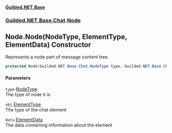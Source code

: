 
#### [Guilded.NET.Base](Guilded_NET_Base 'Guilded_NET_Base')
### [Guilded.NET.Base.Chat](Guilded_NET_Base#Guilded_NET_Base_Chat 'Guilded.NET.Base.Chat').[Node](Node 'Guilded.NET.Base.Chat.Node')
## Node.Node(NodeType, ElementType, ElementData) Constructor
Represents a node part of message content tree.  
```csharp
protected Node(Guilded.NET.Base.Chat.NodeType type, Guilded.NET.Base.Chat.ElementType obj, Guilded.NET.Base.Chat.ElementData data);
```

#### Parameters
<a name='Guilded_NET_Base_Chat_Node_Node(Guilded_NET_Base_Chat_NodeType_Guilded_NET_Base_Chat_ElementType_Guilded_NET_Base_Chat_ElementData)_type'></a>
`type` [NodeType](NodeType 'Guilded.NET.Base.Chat.NodeType')  
The type of node it is
  
<a name='Guilded_NET_Base_Chat_Node_Node(Guilded_NET_Base_Chat_NodeType_Guilded_NET_Base_Chat_ElementType_Guilded_NET_Base_Chat_ElementData)_obj'></a>
`obj` [ElementType](ElementType 'Guilded.NET.Base.Chat.ElementType')  
The type of the chat element
  
<a name='Guilded_NET_Base_Chat_Node_Node(Guilded_NET_Base_Chat_NodeType_Guilded_NET_Base_Chat_ElementType_Guilded_NET_Base_Chat_ElementData)_data'></a>
`data` [ElementData](ElementData 'Guilded.NET.Base.Chat.ElementData')  
The data containing information about the element
  

